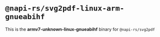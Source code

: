 # `@napi-rs/svg2pdf-linux-arm-gnueabihf`

This is the **armv7-unknown-linux-gnueabihf** binary for `@napi-rs/svg2pdf`
